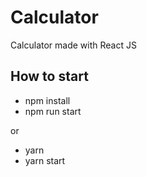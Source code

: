 # Calculator
Calculator made with React JS

## How to start

- npm install
- npm run start

or 

- yarn
- yarn start